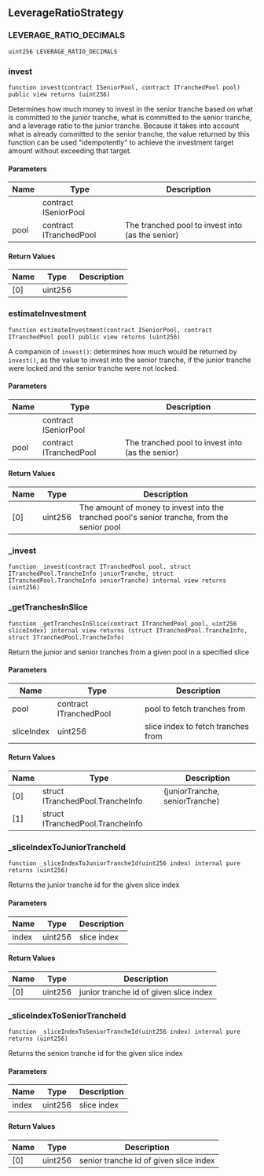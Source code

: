 ## LeverageRatioStrategy

### LEVERAGE_RATIO_DECIMALS

```solidity
uint256 LEVERAGE_RATIO_DECIMALS
```

### invest

```solidity
function invest(contract ISeniorPool, contract ITranchedPool pool) public view returns (uint256)
```

Determines how much money to invest in the senior tranche based on what is committed to the junior
tranche, what is committed to the senior tranche, and a leverage ratio to the junior tranche. Because
it takes into account what is already committed to the senior tranche, the value returned by this
function can be used "idempotently" to achieve the investment target amount without exceeding that target.

#### Parameters

| Name | Type | Description |
| ---- | ---- | ----------- |
|  | contract ISeniorPool |  |
| pool | contract ITranchedPool | The tranched pool to invest into (as the senior) |

#### Return Values

| Name | Type | Description |
| ---- | ---- | ----------- |
| [0] | uint256 |  |

### estimateInvestment

```solidity
function estimateInvestment(contract ISeniorPool, contract ITranchedPool pool) public view returns (uint256)
```

A companion of `invest()`: determines how much would be returned by `invest()`, as the
value to invest into the senior tranche, if the junior tranche were locked and the senior tranche
were not locked.

#### Parameters

| Name | Type | Description |
| ---- | ---- | ----------- |
|  | contract ISeniorPool |  |
| pool | contract ITranchedPool | The tranched pool to invest into (as the senior) |

#### Return Values

| Name | Type | Description |
| ---- | ---- | ----------- |
| [0] | uint256 | The amount of money to invest into the tranched pool's senior tranche, from the senior pool |

### _invest

```solidity
function _invest(contract ITranchedPool pool, struct ITranchedPool.TrancheInfo juniorTranche, struct ITranchedPool.TrancheInfo seniorTranche) internal view returns (uint256)
```

### _getTranchesInSlice

```solidity
function _getTranchesInSlice(contract ITranchedPool pool, uint256 sliceIndex) internal view returns (struct ITranchedPool.TrancheInfo, struct ITranchedPool.TrancheInfo)
```

Return the junior and senior tranches from a given pool in a specified slice

#### Parameters

| Name | Type | Description |
| ---- | ---- | ----------- |
| pool | contract ITranchedPool | pool to fetch tranches from |
| sliceIndex | uint256 | slice index to fetch tranches from |

#### Return Values

| Name | Type | Description |
| ---- | ---- | ----------- |
| [0] | struct ITranchedPool.TrancheInfo | (juniorTranche, seniorTranche) |
| [1] | struct ITranchedPool.TrancheInfo |  |

### _sliceIndexToJuniorTrancheId

```solidity
function _sliceIndexToJuniorTrancheId(uint256 index) internal pure returns (uint256)
```

Returns the junior tranche id for the given slice index

#### Parameters

| Name | Type | Description |
| ---- | ---- | ----------- |
| index | uint256 | slice index |

#### Return Values

| Name | Type | Description |
| ---- | ---- | ----------- |
| [0] | uint256 | junior tranche id of given slice index |

### _sliceIndexToSeniorTrancheId

```solidity
function _sliceIndexToSeniorTrancheId(uint256 index) internal pure returns (uint256)
```

Returns the senion tranche id for the given slice index

#### Parameters

| Name | Type | Description |
| ---- | ---- | ----------- |
| index | uint256 | slice index |

#### Return Values

| Name | Type | Description |
| ---- | ---- | ----------- |
| [0] | uint256 | senior tranche id of given slice index |

